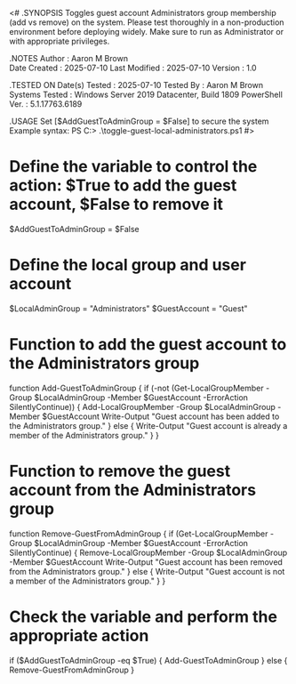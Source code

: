 <#
.SYNOPSIS
    Toggles guest account Administrators group membership (add vs remove) on the system.
    Please test thoroughly in a non-production environment before deploying widely.
    Make sure to run as Administrator or with appropriate privileges.

.NOTES
    Author        : Aaron M Brown  
    Date Created  : 2025-07-10
    Last Modified : 2025-07-10
    Version       : 1.0

.TESTED ON
    Date(s) Tested  : 2025-07-10
    Tested By       : Aaron M Brown
    Systems Tested  : Windows Server 2019 Datacenter, Build 1809
    PowerShell Ver. : 5.1.17763.6189

.USAGE
    Set [$AddGuestToAdminGroup = $False] to secure the system
    Example syntax:
    PS C:\> .\toggle-guest-local-administrators.ps1 
 #>
 
 # Define the variable to control the action: $True to add the guest account, $False to remove it
$AddGuestToAdminGroup = $False

# Define the local group and user account
$LocalAdminGroup = "Administrators"
$GuestAccount = "Guest"

# Function to add the guest account to the Administrators group
function Add-GuestToAdminGroup {
    if (-not (Get-LocalGroupMember -Group $LocalAdminGroup -Member $GuestAccount -ErrorAction SilentlyContinue)) {
        Add-LocalGroupMember -Group $LocalAdminGroup -Member $GuestAccount
        Write-Output "Guest account has been added to the Administrators group."
    } else {
        Write-Output "Guest account is already a member of the Administrators group."
    }
}

# Function to remove the guest account from the Administrators group
function Remove-GuestFromAdminGroup {
    if (Get-LocalGroupMember -Group $LocalAdminGroup -Member $GuestAccount -ErrorAction SilentlyContinue) {
        Remove-LocalGroupMember -Group $LocalAdminGroup -Member $GuestAccount
        Write-Output "Guest account has been removed from the Administrators group."
    } else {
        Write-Output "Guest account is not a member of the Administrators group."
    }
}

# Check the variable and perform the appropriate action
if ($AddGuestToAdminGroup -eq $True) {
    Add-GuestToAdminGroup
} else {
    Remove-GuestFromAdminGroup
}
